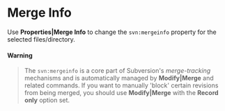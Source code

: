 # Merge Info

Use **Properties\|Merge Info** to change the `svn:mergeinfo` property
for the selected files/directory.


#### Warning
>
>
>The `svn:mergeinfo` is a core part of Subversion's *merge-tracking*
>mechanisms and is automatically managed by **Modify\|Merge** and related
>commands. If you want to manually 'block' certain revisions from being
>merged, you should use **Modify\|Merge** with the **Record only** option
>set.
>
>

